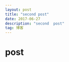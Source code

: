 ```yaml
---
layout: post
title: "second post"
date: 2017-06-27 
description: "second  post"
tag: 博客 
---   
```


# post 